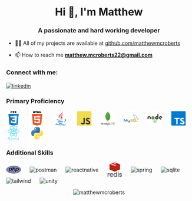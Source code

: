 <h1 align="center">Hi 👋, I'm Matthew</h1>
<h3 align="center">A passionate and hard working developer</h3>

- 👨‍💻 All of my projects are available at [github.com/matthewmcroberts](github.com/matthewmcroberts)

- 📫 How to reach me **matthew.mcroberts22@gmail.com**

<h3 align="left">Connect with me:</h3>
<p align="left">
  <a href="https://www.linkedin.com/in/matthew-mcroberts-169639267/" target="blank"><img align="center" src="https://www.vectorlogo.zone/logos/linkedin/linkedin-icon.svg" alt="linkedin" height="30" width="30" /></a>
</p>
<h3 align="left">Primary Proficiency</h3>
<p align="left">
  <a href="https://www.w3schools.com/css/" target="_blank" rel="noreferrer" style="margin-right: 20px; text-decoration: none; border: none;">
    <img src="https://raw.githubusercontent.com/devicons/devicon/master/icons/css3/css3-original-wordmark.svg" alt="css3" width="40" height="40" style="vertical-align: middle;"/>
  </a>
  <a href="https://www.w3.org/html/" target="_blank" rel="noreferrer" style="margin-right: 20px; text-decoration: none; border: none;">
    <img src="https://raw.githubusercontent.com/devicons/devicon/master/icons/html5/html5-original-wordmark.svg" alt="html5" width="40" height="40" style="vertical-align: middle;"/>
  </a>
  <a href="https://www.java.com" target="_blank" rel="noreferrer" style="margin-right: 20px; text-decoration: none; border: none;">
    <img src="https://raw.githubusercontent.com/devicons/devicon/master/icons/java/java-original.svg" alt="java" width="40" height="40" style="vertical-align: middle;"/>
  </a>
  <a href="https://developer.mozilla.org/en-US/docs/Web/JavaScript" target="_blank" rel="noreferrer" style="margin-right: 20px; text-decoration: none; border: none;">
    <img src="https://raw.githubusercontent.com/devicons/devicon/master/icons/javascript/javascript-original.svg" alt="javascript" width="40" height="40" style="vertical-align: middle;"/>
  </a>
  <a href="https://www.mongodb.com/" target="_blank" rel="noreferrer" style="margin-right: 20px; text-decoration: none; border: none;">
    <img src="https://raw.githubusercontent.com/devicons/devicon/master/icons/mongodb/mongodb-original-wordmark.svg" alt="mongodb" width="40" height="40" style="vertical-align: middle;"/>
  </a>
  <a href="https://www.mysql.com/" target="_blank" rel="noreferrer" style="margin-right: 20px; text-decoration: none; border: none;">
    <img src="https://raw.githubusercontent.com/devicons/devicon/master/icons/mysql/mysql-original-wordmark.svg" alt="mysql" width="40" height="40" style="vertical-align: middle;"/>
  </a>
  <a href="https://nodejs.org" target="_blank" rel="noreferrer" style="margin-right: 20px; text-decoration: none; border: none;">
    <img src="https://raw.githubusercontent.com/devicons/devicon/master/icons/nodejs/nodejs-original-wordmark.svg" alt="nodejs" width="40" height="40" style="vertical-align: middle;"/>
  </a>
  <a href="https://www.typescriptlang.org/" target="_blank" rel="noreferrer" style="margin-right: 20px; text-decoration: none; border: none;">
    <img src="https://raw.githubusercontent.com/devicons/devicon/master/icons/typescript/typescript-original.svg" alt="typescript" width="40" height="40" style="vertical-align: middle;"/>
  </a>
  <a href="https://reactjs.org/" target="_blank" rel="noreferrer" style="margin-right: 20px; text-decoration: none; border: none;">
    <img src="https://raw.githubusercontent.com/devicons/devicon/master/icons/react/react-original-wordmark.svg" alt="react" width="40" height="40" style="vertical-align: middle;"/>
  </a>
  <a href="https://www.python.org" target="_blank" rel="noreferrer" style="margin-right: 20px; text-decoration: none; border: none;">
    <img src="https://raw.githubusercontent.com/devicons/devicon/master/icons/python/python-original.svg" alt="python" width="40" height="40" style="vertical-align: middle;"/>
  </a>
</p>

<h3 align="left">Additional Skills</h3>
<p align="left">
  <a href="https://www.php.net" target="_blank" rel="noreferrer" style="margin-right: 20px; text-decoration: none; border: none;">
    <img src="https://raw.githubusercontent.com/devicons/devicon/master/icons/php/php-original.svg" alt="php" width="40" height="40" style="vertical-align: middle;"/>
  </a>
  <a href="https://postman.com" target="_blank" rel="noreferrer" style="margin-right: 20px; text-decoration: none; border: none;">
    <img src="https://www.vectorlogo.zone/logos/getpostman/getpostman-icon.svg" alt="postman" width="40" height="40" style="vertical-align: middle;"/>
  </a>
  <a href="https://reactnative.dev/" target="_blank" rel="noreferrer" style="margin-right: 20px; text-decoration: none; border: none;">
    <img src="https://reactnative.dev/img/header_logo.svg" alt="reactnative" width="40" height="40" style="vertical-align: middle;"/>
  </a>
  <a href="https://redis.io" target="_blank" rel="noreferrer" style="margin-right: 20px; text-decoration: none; border: none;">
    <img src="https://raw.githubusercontent.com/devicons/devicon/master/icons/redis/redis-original-wordmark.svg" alt="redis" width="40" height="40" style="vertical-align: middle;"/>
  </a>
  <a href="https://spring.io/" target="_blank" rel="noreferrer" style="margin-right: 20px; text-decoration: none; border: none;">
    <img src="https://www.vectorlogo.zone/logos/springio/springio-icon.svg" alt="spring" width="40" height="40" style="vertical-align: middle;"/>
  </a>
  <a href="https://www.sqlite.org/" target="_blank" rel="noreferrer" style="margin-right: 20px; text-decoration: none; border: none;">
    <img src="https://www.vectorlogo.zone/logos/sqlite/sqlite-icon.svg" alt="sqlite" width="40" height="40" style="vertical-align: middle;"/>
  </a>
  <a href="https://tailwindcss.com/" target="_blank" rel="noreferrer" style="margin-right: 20px; text-decoration: none; border: none;">
    <img src="https://www.vectorlogo.zone/logos/tailwindcss/tailwindcss-icon.svg" alt="tailwind" width="40" height="40" style="vertical-align: middle;"/>
  </a>
  <a href="https://unity.com/" target="_blank" rel="noreferrer" style="margin-right: 20px; text-decoration: none; border: none;">
    <img src="https://www.vectorlogo.zone/logos/unity3d/unity3d-icon.svg" alt="unity" width="40" height="40" style="vertical-align: middle;"/>
  </a>
</p>

<p align="center">
  <img src="https://github-readme-stats.vercel.app/api/top-langs?username=matthewmcroberts&show_icons=true&locale=en&layout=compact" alt="matthewmcroberts" />
</p>
